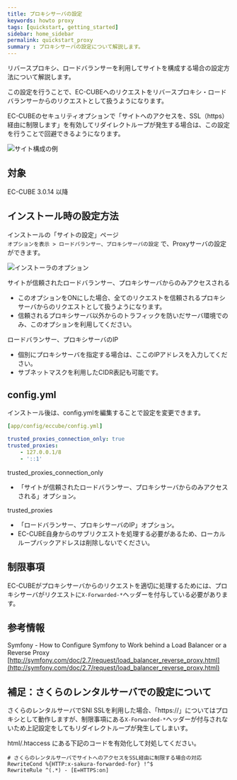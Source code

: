 ```yaml
---
title: プロキシサーバの設定
keywords: howto proxy 
tags: [quickstart, getting_started]
sidebar: home_sidebar
permalink: quickstart_proxy
summary : プロキシサーバの設定について解説します。
---
```


リバースプロキシ、ロードバランサーを利用してサイトを構成する場合の設定方法について解説します。

この設定を行うことで、EC-CUBEへのリクエストをリバースプロキシ・ロードバランサーからのリクエストとして扱うようになります。

EC-CUBEのセキュリティオプションで「サイトへのアクセスを、SSL（https）経由に制限します」を有効してリダイレクトループが発生する場合は、この設定を行うことで回避できるようになります。


![サイト構成の例](/images/proxy_settings/network_diagram.png)  

## 対象
EC-CUBE 3.0.14 以降

## インストール時の設定方法

インストールの「サイトの設定」ページ  
`オプションを表示 > ロードバランサー、プロキシサーバの設定` で、Proxyサーバの設定ができます。

![インストーラのオプション](/images/proxy_settings/install_options.png)  

サイトが信頼されたロードバランサー、プロキシサーバからのみアクセスされる  
- このオプションをONにした場合、全てのリクエストを信頼されるプロキシサーバからのリクエストとして扱うようになります。  
- 信頼されるプロキシサーバ以外からのトラフィックを防いだサーバ環境でのみ、このオプションを利用してください。
    
ロードバランサー、プロキシサーバのIP  
- 個別にプロキシサーバを指定する場合は、ここのIPアドレスを入力してください。  
- サブネットマスクを利用したCIDR表記も可能です。

## config.yml

インストール後は、config.ymlを編集することで設定を変更できます。

```yaml
[app/config/eccube/config.yml]

trusted_proxies_connection_only: true
trusted_proxies:
    - 127.0.0.1/8
    - '::1'
```

trusted_proxies_connection_only
- 「サイトが信頼されたロードバランサー、プロキシサーバからのみアクセスされる」オプション。

trusted_proxies
- 「ロードバランサー、プロキシサーバのIP」オプション。
- EC-CUBE自身からのサブリクエストを処理する必要があるため、ローカルループバックアドレスは削除しないでください。

## 制限事項

EC-CUBEがプロキシサーバからのリクエストを適切に処理するためには、プロキシサーバがリクエストに`X-Forwarded-*`ヘッダーを付与している必要があります。

## 参考情報

Symfony - How to Configure Symfony to Work behind a Load Balancer or a Reverse Proxy  
[http://symfony.com/doc/2.7/request/load_balancer_reverse_proxy.html](http://symfony.com/doc/2.7/request/load_balancer_reverse_proxy.html)

## 補足：さくらのレンタルサーバでの設定について

さくらのレンタルサーバでSNI SSLを利用した場合、「https://」についてはプロキシとして動作しますが、制限事項にある`X-Forwarded-*`ヘッダーが付与されないため上記設定をしてもリダイレクトループが発生してしまいす。

html/.htaccess にある下記のコードを有効化して対処してください。

```.htaccess
# さくらのレンタルサーバでサイトへのアクセスをSSL経由に制限する場合の対応
RewriteCond %{HTTP:x-sakura-forwarded-for} !^$
RewriteRule ^(.*) - [E=HTTPS:on]
```
